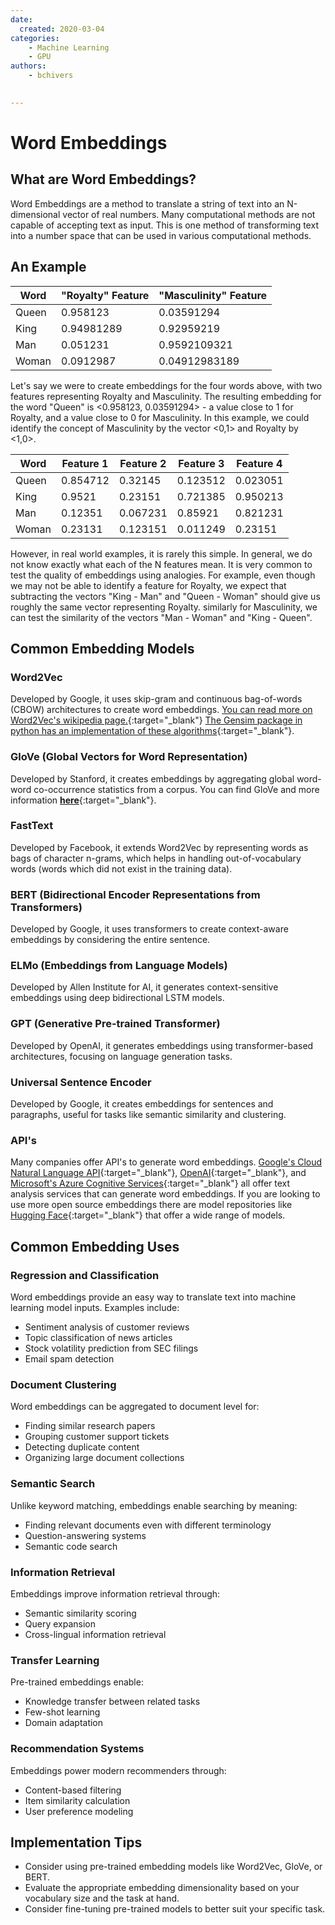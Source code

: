 ```yaml
---
date:
  created: 2020-03-04
categories:
    - Machine Learning
    - GPU
authors:
    - bchivers

 
---
```


# Word Embeddings

## What are Word Embeddings?

Word Embeddings are a method to translate a string of text into an N-dimensional vector of real numbers.  Many computational methods are not capable of accepting text as input.  This is one method of transforming text into a number space that can be used in various computational methods.

<!-- more -->

## An Example

| Word  | "Royalty" Feature | "Masculinity" Feature |
| ----- | ----------------- | --------------------- |
| Queen | 0.958123          | 0.03591294            |
| King  | 0.94981289        | 0.92959219            |
| Man   | 0.051231          | 0.9592109321          |
| Woman | 0.0912987         | 0.04912983189         |

Let's say we were to create embeddings for the four words above, with two features representing Royalty and Masculinity.  The resulting embedding for the word "Queen" is <0.958123, 0.03591294> - a value close to 1 for Royalty, and a value close to 0 for Masculinity.  In this example, we could identify the concept of Masculinity by the vector <0,1> and Royalty by <1,0>.

| Word  | Feature 1 | Feature 2 | Feature 3 | Feature 4 |
| ----- | --------- | --------- | --------- | --------- |
| Queen | 0.854712  | 0.32145   | 0.123512  | 0.023051  |
| King  | 0.9521    | 0.23151   | 0.721385  | 0.950213  |
| Man   | 0.12351   | 0.067231  | 0.85921   | 0.821231  |
| Woman | 0.23131   | 0.123151  | 0.011249  | 0.23151   |

However, in real world examples, it is rarely this simple.  In general, we do not know exactly what each of the N features mean.  It is very common to test the quality of embeddings using analogies.  For example, even though we may not be able to identify a feature for Royalty, we expect that subtracting the vectors "King - Man" and "Queen - Woman" should give us roughly the same vector representing Royalty.  similarly for Masculinity, we can test the similarity of the vectors "Man - Woman" and "King - Queen".  

## Common Embedding Models


### Word2Vec
Developed by Google, it uses skip-gram and continuous bag-of-words (CBOW) architectures to create word embeddings. [You can read more on Word2Vec's wikipedia page.](https://en.wikipedia.org/wiki/Word2vec){:target="_blank"} [The Gensim package in python has an implementation of these algorithms](https://radimrehurek.com/gensim/models/word2vec.html){:target="_blank"}.

### GloVe (Global Vectors for Word Representation)
Developed by Stanford, it creates embeddings by aggregating global word-word co-occurrence statistics from a corpus. You can find GloVe and more information [**here**](https://nlp.stanford.edu/projects/glove/){:target="_blank"}.

### FastText
Developed by Facebook, it extends Word2Vec by representing words as bags of character n-grams, which helps in handling out-of-vocabulary words (words which did not exist in the training data).

### BERT (Bidirectional Encoder Representations from Transformers)
Developed by Google, it uses transformers to create context-aware embeddings by considering the entire sentence.

### ELMo (Embeddings from Language Models)
Developed by Allen Institute for AI, it generates context-sensitive embeddings using deep bidirectional LSTM models.

### GPT (Generative Pre-trained Transformer)
Developed by OpenAI, it generates embeddings using transformer-based architectures, focusing on language generation tasks.

### Universal Sentence Encoder
Developed by Google, it creates embeddings for sentences and paragraphs, useful for tasks like semantic similarity and clustering.

### API's

Many companies offer API's to generate word embeddings.  [Google's Cloud Natural Language API](https://cloud.google.com/vertex-ai/generative-ai/docs/embeddings/get-text-embeddings){:target="_blank"}, [OpenAI](https://platform.openai.com/docs/guides/embeddings){:target="_blank"}, and [Microsoft's Azure Cognitive Services](https://learn.microsoft.com/en-us/azure/ai-services/openai/how-to/embeddings?tabs=console){:target="_blank"} all offer text analysis services that can generate word embeddings. If you are looking to use more open source embeddings there are model repositories like [Hugging Face](https://huggingface.co/models){:target="_blank"} that offer a wide range of models.

## Common Embedding Uses

### Regression and Classification
Word embeddings provide an easy way to translate text into machine learning model inputs. Examples include:

- Sentiment analysis of customer reviews
- Topic classification of news articles
- Stock volatility prediction from SEC filings
- Email spam detection

### Document Clustering
Word embeddings can be aggregated to document level for:

- Finding similar research papers
- Grouping customer support tickets
- Detecting duplicate content
- Organizing large document collections

### Semantic Search
Unlike keyword matching, embeddings enable searching by meaning:

- Finding relevant documents even with different terminology
- Question-answering systems
- Semantic code search

### Information Retrieval
Embeddings improve information retrieval through:

- Semantic similarity scoring
- Query expansion
- Cross-lingual information retrieval

### Transfer Learning
Pre-trained embeddings enable:

- Knowledge transfer between related tasks
- Few-shot learning
- Domain adaptation

### Recommendation Systems
Embeddings power modern recommenders through:

- Content-based filtering
- Item similarity calculation
- User preference modeling

## Implementation Tips
- Consider using pre-trained embedding models like Word2Vec, GloVe, or BERT.
- Evaluate the appropriate embedding dimensionality based on your vocabulary size and the task at hand.
- Consider fine-tuning pre-trained models to better suit your specific task.
